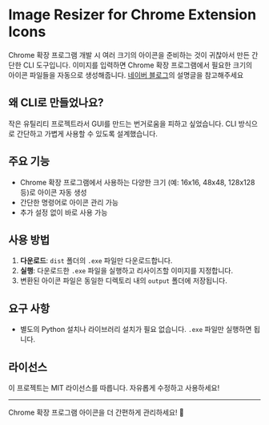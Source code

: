 # Image Resizer for Chrome Extension Icons

Chrome 확장 프로그램 개발 시 여러 크기의 아이콘을 준비하는 것이 귀찮아서 만든 간단한 CLI 도구입니다. 이미지를 입력하면 Chrome 확장 프로그램에서 필요한 크기의 아이콘 파일들을 자동으로 생성해줍니다.
[네이버 블로그](https://blog.naver.com/vividm00d/223731464500)의 설명글을 참고해주세요

## 왜 CLI로 만들었나요?
작은 유틸리티 프로젝트라서 GUI를 만드는 번거로움을 피하고 싶었습니다. CLI 방식으로 간단하고 가볍게 사용할 수 있도록 설계했습니다.

## 주요 기능
- Chrome 확장 프로그램에서 사용하는 다양한 크기 (예: 16x16, 48x48, 128x128 등)로 아이콘 자동 생성
- 간단한 명령어로 아이콘 관리 가능
- 추가 설정 없이 바로 사용 가능

## 사용 방법
1. **다운로드**: `dist` 폴더의 `.exe` 파일만 다운로드합니다.
2. **실행**: 다운로드한 `.exe` 파일을 실행하고 리사이즈할 이미지를 지정합니다.
3. 변환된 아이콘 파일은 동일한 디렉토리 내의 `output` 폴더에 저장됩니다.

## 요구 사항
- 별도의 Python 설치나 라이브러리 설치가 필요 없습니다. `.exe` 파일만 실행하면 됩니다.

## 라이선스
이 프로젝트는 MIT 라이선스를 따릅니다. 자유롭게 수정하고 사용하세요!

---

Chrome 확장 프로그램 아이콘을 더 간편하게 관리하세요! 🎉
